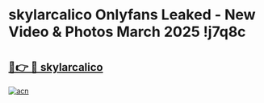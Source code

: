 # skylarcalico Onlyfans Leaked - New Video & Photos March 2025 !j7q8c

# <h2><a href="https://m11jk9.iuczelnia.edu.pl?title=skylarcalico&ref=j7q8c">🔗👉 🔴 skylarcalico</a></h2>

[![acn](https://github.com/user-attachments/assets/0f9c940e-d8b0-45ae-aac7-cd30a18b3e1c)](https://m11jk9.iuczelnia.edu.pl?title=skylarcalico&ref=j7q8c)

